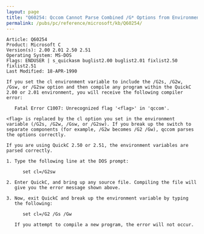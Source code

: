 ```yaml
---
layout: page
title: "Q60254: Qccom Cannot Parse Combined /G* Options from Environment"
permalink: /pubs/pc/reference/microsoft/kb/Q60254/
---
```


	Article: Q60254
	Product: Microsoft C
	Version(s): 2.00 2.01 2.50 2.51
	Operating System: MS-DOS
	Flags: ENDUSER | s_quickasm buglist2.00 buglist2.01 fixlist2.50 fixlist2.51
	Last Modified: 18-APR-1990
	
	If you set the cl environment variable to include the /G2s, /G2w,
	/Gsw, or /G2sw option and then compile any program within the QuickC
	2.00 or 2.01 environment, you will receive the following compiler
	error:
	
	   Fatal Error C1007: Unrecognized flag '<flag>' in 'qccom'.
	
	<flag> is replaced by the cl option you set in the environment
	variable (/G2s, /G2w, /Gsw, or /G2sw). If you break up the switch to
	separate components (for example, /G2w becomes /G2 /Gw), qccom parses
	the options correctly.
	
	If you are using QuickC 2.50 or 2.51, the environment variables are
	parsed correctly.
	
	1. Type the following line at the DOS prompt:
	
	      set cl=/G2sw
	
	2. Enter QuickC, and bring up any source file. Compiling the file will
	   give you the error message shown above.
	
	3. Now, exit QuickC and break up the environment variable by typing
	   the following:
	
	      set cl=/G2 /Gs /Gw
	
	   If you attempt to compile a new program, the error will not occur.

